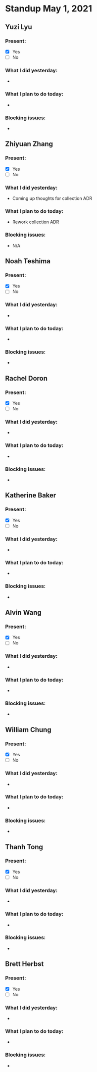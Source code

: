 # Standup May 1, 2021
## Yuzi Lyu
### Present:
- [X] Yes
- [ ] No

### What I did yesterday:
* 

### What I plan to do today:
* 

### Blocking issues:
* 



## Zhiyuan Zhang
### Present:
- [X] Yes
- [ ] No

### What I did yesterday:
* Coming up thoughts for collection ADR

### What I plan to do today:
* Rework collection ADR

### Blocking issues:
* N/A



## Noah Teshima
### Present:
- [X] Yes
- [ ] No

### What I did yesterday:
* 

### What I plan to do today:
* 

### Blocking issues:
* 



## Rachel Doron
### Present:
- [X] Yes
- [ ] No

### What I did yesterday:
* 

### What I plan to do today:
* 

### Blocking issues:
* 



## Katherine Baker
### Present:
- [X] Yes
- [ ] No

### What I did yesterday:
* 


### What I plan to do today:
* 

### Blocking issues:
* 



## Alvin Wang
### Present:
- [X] Yes
- [ ] No

### What I did yesterday:
* 

### What I plan to do today:
* 

### Blocking issues:
* 



## William Chung
### Present:
- [X] Yes
- [ ] No

### What I did yesterday:
* 

### What I plan to do today:
* 

### Blocking issues:
* 



## Thanh Tong
### Present:
- [X] Yes
- [ ] No

### What I did yesterday:
* 

### What I plan to do today:
* 

### Blocking issues:
* 



## Brett Herbst
### Present:
- [X] Yes
- [ ] No

### What I did yesterday:
* 

### What I plan to do today:
* 

### Blocking issues:
* 
